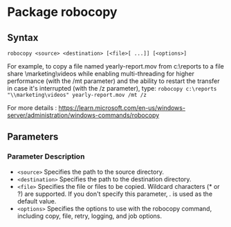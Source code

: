 # Package robocopy

## Syntax
`robocopy <source> <destination> [<file>[ ...]] [<options>]`

For example, to copy a file named yearly-report.mov from c:\reports to a file share \\marketing\videos while enabling multi-threading for higher performance (with the /mt parameter) and the ability to restart the transfer in case it's interrupted (with the /z parameter), type:
`robocopy c:\reports "\\marketing\videos" yearly-report.mov /mt /z`

For more details : https://learn.microsoft.com/en-us/windows-server/administration/windows-commands/robocopy

## Parameters
### Parameter	Description
- `<source>`	Specifies the path to the source directory.
- `<destination>`	Specifies the path to the destination directory.
- `<file>`	Specifies the file or files to be copied. Wildcard characters (* or ?) are supported. If you don't specify this parameter, *.* is used as the default value.
- `<options>`	Specifies the options to use with the robocopy command, including copy, file, retry, logging, and job options.

